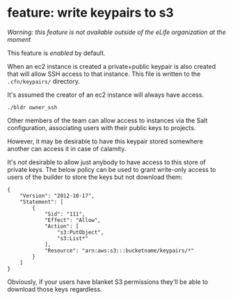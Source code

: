 # feature: write keypairs to s3

*Warning: this feature is not available outside of the eLife organization at the moment*

This feature is *enabled* by default.

When an ec2 instance is created a private+public keypair is also created that 
will allow SSH access to that instance. This file is written to the 
`.cfn/keypairs/` directory.

It's assumed the creator of an ec2 instance will always have access.

    ./bldr owner_ssh

Other members of the team can allow access to instances via the Salt 
configuration, associating users with their public keys to projects.

However, it may be desirable to have this keypair stored somewhere another can 
access it in case of calamity.

It's *not* desirable to allow just anybody to have access to this store of 
private keys. The below policy can be used to grant write-only access to users
of the builder to store the keys but not download them:

    {
        "Version": "2012-10-17",
        "Statement": [
            {
                "Sid": "111",
                "Effect": "Allow",
                "Action": [
                    "s3:PutObject",
                    "s3:List*"
                ],
                "Resource": "arn:aws:s3:::bucketname/keypairs/*"
            }
        ]
    }

Obviously, if your users have blanket S3 permissions they'll be able to download
those keys regardless. 
